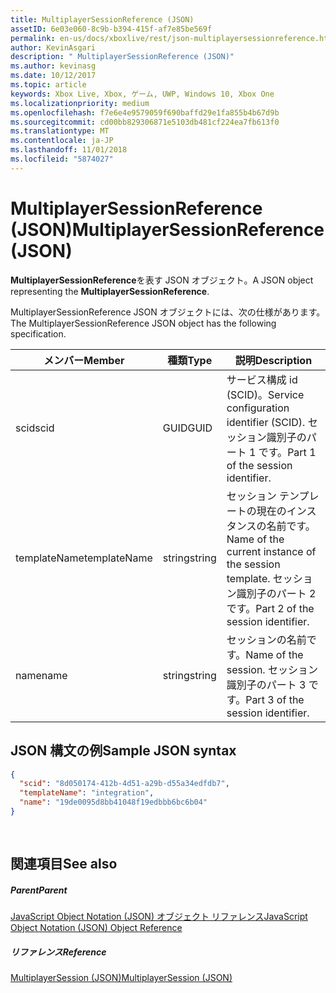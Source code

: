 ```yaml
---
title: MultiplayerSessionReference (JSON)
assetID: 6e03e060-8c9b-b394-415f-af7e85be569f
permalink: en-us/docs/xboxlive/rest/json-multiplayersessionreference.html
author: KevinAsgari
description: " MultiplayerSessionReference (JSON)"
ms.author: kevinasg
ms.date: 10/12/2017
ms.topic: article
keywords: Xbox Live, Xbox, ゲーム, UWP, Windows 10, Xbox One
ms.localizationpriority: medium
ms.openlocfilehash: f7e6e4e9579059f690baffd29e1fa855b4b67d9b
ms.sourcegitcommit: cd00bb829306871e5103db481cf224ea7fb613f0
ms.translationtype: MT
ms.contentlocale: ja-JP
ms.lasthandoff: 11/01/2018
ms.locfileid: "5874027"
---
```

# <a name="multiplayersessionreference-json"></a><span data-ttu-id="6a481-104">MultiplayerSessionReference (JSON)</span><span class="sxs-lookup"><span data-stu-id="6a481-104">MultiplayerSessionReference (JSON)</span></span>
<span data-ttu-id="6a481-105">**MultiplayerSessionReference**を表す JSON オブジェクト。</span><span class="sxs-lookup"><span data-stu-id="6a481-105">A JSON object representing the **MultiplayerSessionReference**.</span></span> 
<a id="ID4EQ"></a>

  
 
<span data-ttu-id="6a481-106">MultiplayerSessionReference JSON オブジェクトには、次の仕様があります。</span><span class="sxs-lookup"><span data-stu-id="6a481-106">The MultiplayerSessionReference JSON object has the following specification.</span></span>
 
| <span data-ttu-id="6a481-107">メンバー</span><span class="sxs-lookup"><span data-stu-id="6a481-107">Member</span></span>| <span data-ttu-id="6a481-108">種類</span><span class="sxs-lookup"><span data-stu-id="6a481-108">Type</span></span>| <span data-ttu-id="6a481-109">説明</span><span class="sxs-lookup"><span data-stu-id="6a481-109">Description</span></span>| 
| --- | --- | --- | 
| <span data-ttu-id="6a481-110">scid</span><span class="sxs-lookup"><span data-stu-id="6a481-110">scid</span></span>| <span data-ttu-id="6a481-111">GUID</span><span class="sxs-lookup"><span data-stu-id="6a481-111">GUID</span></span>| <span data-ttu-id="6a481-112">サービス構成 id (SCID)。</span><span class="sxs-lookup"><span data-stu-id="6a481-112">Service configuration identifier (SCID).</span></span> <span data-ttu-id="6a481-113">セッション識別子のパート 1 です。</span><span class="sxs-lookup"><span data-stu-id="6a481-113">Part 1 of the session identifier.</span></span>| 
| <span data-ttu-id="6a481-114">templateName</span><span class="sxs-lookup"><span data-stu-id="6a481-114">templateName</span></span> | <span data-ttu-id="6a481-115">string</span><span class="sxs-lookup"><span data-stu-id="6a481-115">string</span></span> | <span data-ttu-id="6a481-116">セッション テンプレートの現在のインスタンスの名前です。</span><span class="sxs-lookup"><span data-stu-id="6a481-116">Name of the current instance of the session template.</span></span> <span data-ttu-id="6a481-117">セッション識別子のパート 2 です。</span><span class="sxs-lookup"><span data-stu-id="6a481-117">Part 2 of the session identifier.</span></span> | 
| <span data-ttu-id="6a481-118">name</span><span class="sxs-lookup"><span data-stu-id="6a481-118">name</span></span> | <span data-ttu-id="6a481-119">string</span><span class="sxs-lookup"><span data-stu-id="6a481-119">string</span></span> | <span data-ttu-id="6a481-120">セッションの名前です。</span><span class="sxs-lookup"><span data-stu-id="6a481-120">Name of the session.</span></span> <span data-ttu-id="6a481-121">セッション識別子のパート 3 です。</span><span class="sxs-lookup"><span data-stu-id="6a481-121">Part 3 of the session identifier.</span></span> | 
  
<a id="ID4EZ"></a>

 
## <a name="sample-json-syntax"></a><span data-ttu-id="6a481-122">JSON 構文の例</span><span class="sxs-lookup"><span data-stu-id="6a481-122">Sample JSON syntax</span></span> 
 

```json
{
  "scid": "8d050174-412b-4d51-a29b-d55a34edfdb7",
  "templateName": "integration",
  "name": "19de0095d8bb41048f19edbbb6bc6b04"
}
  
    
```

  
<a id="ID4EJB"></a>

 
## <a name="see-also"></a><span data-ttu-id="6a481-123">関連項目</span><span class="sxs-lookup"><span data-stu-id="6a481-123">See also</span></span>
 
<a id="ID4ELB"></a>

 
##### <a name="parent"></a><span data-ttu-id="6a481-124">Parent</span><span class="sxs-lookup"><span data-stu-id="6a481-124">Parent</span></span> 

[<span data-ttu-id="6a481-125">JavaScript Object Notation (JSON) オブジェクト リファレンス</span><span class="sxs-lookup"><span data-stu-id="6a481-125">JavaScript Object Notation (JSON) Object Reference</span></span>](atoc-xboxlivews-reference-json.md)

  
<a id="ID4EVB"></a>

 
##### <a name="reference"></a><span data-ttu-id="6a481-126">リファレンス</span><span class="sxs-lookup"><span data-stu-id="6a481-126">Reference</span></span> 

[<span data-ttu-id="6a481-127">MultiplayerSession (JSON)</span><span class="sxs-lookup"><span data-stu-id="6a481-127">MultiplayerSession (JSON)</span></span>](json-multiplayersession.md)

   